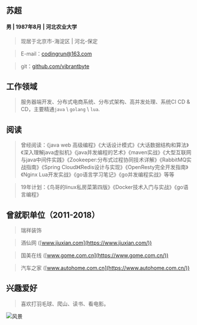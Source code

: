## 苏超

#### 男 &#124; 1987年8月 &#124; 河北农业大学
>现居于北京市-海淀区 &#124; 河北-保定

>E-mail：codingrun@163.com

>git：[github.com/vibrantbyte](https://github.com/vibrantbyte/)

## 工作领域
>服务器端开发、分布式电商系统、分布式架构、高并发处理、系统CI CD & CD，主要精通`java` \ `golang` \ `lua`.

## 阅读
>曾经阅读：《java web 高级编程》《大话设计模式》《大话数据结构和算法》《深入理解java虚拟机》《java并发编程的艺术》《maven实战》《大型互联网与java中间件实践》《Zookeeper:分布式过程协同技术详解》《RabbitMQ实战指南》《Spring Cloud》《Redis设计与实现》《OpenResty完全开发指南》《Nginx Lua开发实战》《go语言学习笔记》《go并发编程实战》等等

>19年计划：《鸟哥的linux私房菜第四版》《Docker技术入门与实战》《go语言编程》

## 曾就职单位（2011-2018）
>瑞祥装饰

>酒仙网 ([www.jiuxian.com](https://www.jiuxian.com/))

>国美在线 ([www.gome.com.cn](https://www.gome.com.cn/))

>汽车之家 ([www.autohome.com.cn](https://www.autohome.com.cn/))

## 兴趣爱好
>喜欢打羽毛球、爬山、读书、看电影。

![风景](https://vibrantbyte.github.io/me.png)
